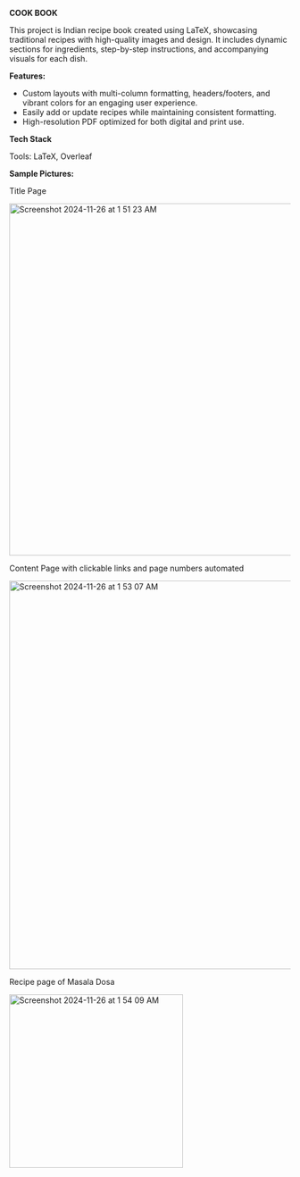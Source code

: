 **COOK BOOK**

This project is Indian recipe book created using LaTeX, showcasing traditional recipes with high-quality images and design. It includes dynamic sections for ingredients, 
step-by-step instructions, and accompanying visuals for each dish.

**Features:**
- Custom layouts with multi-column formatting, headers/footers, and vibrant colors for an engaging user experience.
- Easily add or update recipes while maintaining consistent formatting.
- High-resolution PDF optimized for both digital and print use.

**Tech Stack**

Tools: LaTeX, Overleaf

**Sample Pictures:**


Title Page

<img width="631" alt="Screenshot 2024-11-26 at 1 51 23 AM" src="https://github.com/user-attachments/assets/f165da77-6990-40d3-bea6-7a79be88b7f1">

Content Page with clickable links and page numbers automated

<img width="696" alt="Screenshot 2024-11-26 at 1 53 07 AM" src="https://github.com/user-attachments/assets/5c5320d3-89e5-4f5b-b8c9-f76b45bfbc65">

Recipe page of Masala Dosa

<img width="311" alt="Screenshot 2024-11-26 at 1 54 09 AM" src="https://github.com/user-attachments/assets/325ce7d7-05ac-46f1-ace6-acf052665585">
